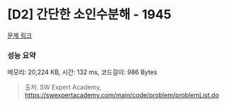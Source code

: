 # [D2] 간단한 소인수분해 - 1945 

[문제 링크](https://swexpertacademy.com/main/code/problem/problemDetail.do?contestProbId=AV5Pl0Q6ANQDFAUq) 

### 성능 요약

메모리: 20,224 KB, 시간: 132 ms, 코드길이: 986 Bytes



> 출처: SW Expert Academy, https://swexpertacademy.com/main/code/problem/problemList.do